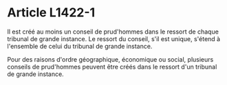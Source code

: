 # Article L1422-1

 

Il est créé au moins un conseil de prud'hommes dans le ressort de chaque tribunal de grande instance. Le ressort du conseil, s'il est unique, s'étend à l'ensemble de celui du tribunal de grande instance.

Pour des raisons d'ordre géographique, économique ou social, plusieurs conseils de prud'hommes peuvent être créés dans le ressort d'un tribunal de grande instance.